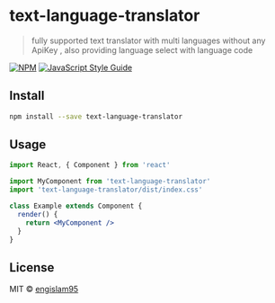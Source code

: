 # text-language-translator

> fully supported text translator with multi languages without any ApiKey , also providing language select with language code

[![NPM](https://img.shields.io/npm/v/text-language-translator.svg)](https://www.npmjs.com/package/text-language-translator) [![JavaScript Style Guide](https://img.shields.io/badge/code_style-standard-brightgreen.svg)](https://standardjs.com)

## Install

```bash
npm install --save text-language-translator
```

## Usage

```jsx
import React, { Component } from 'react'

import MyComponent from 'text-language-translator'
import 'text-language-translator/dist/index.css'

class Example extends Component {
  render() {
    return <MyComponent />
  }
}
```

## License

MIT © [engislam95](https://github.com/engislam95)
